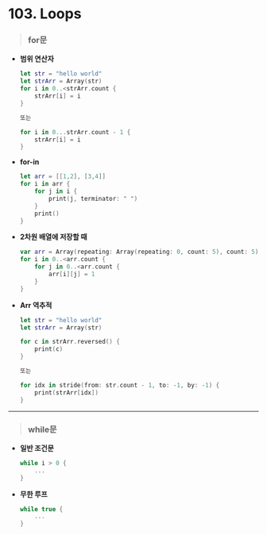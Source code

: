 # 103. Loops

> ### for문
* **범위 연산자**
    ```swift
    let str = "hello world"
    let strArr = Array(str)
    for i in 0..<strArr.count {
        strArr[i] = i
    }

    또는

    for i in 0...strArr.count - 1 {
        strArr[i] = i
    }
    ```

* **for-in**
    ```swift
    let arr = [[1,2], [3,4]]
    for i in arr {
        for j in i {
            print(j, terminator: " ")
        }
        print()
    }
    ```

* **2차원 배열에 저장할 때**
    ```swift
    var arr = Array(repeating: Array(repeating: 0, count: 5), count: 5)
    for i in 0..<arr.count {
        for j in 0..<arr.count {
            arr[i][j] = 1
        }
    }
    ```

* **Arr 역추적**
    ```swift
    let str = "hello world"
    let strArr = Array(str)

    for c in strArr.reversed() {
        print(c)
    }

    또는

    for idx in stride(from: str.count - 1, to: -1, by: -1) {
        print(strArr[idx])
    }
    ```

***

> ### while문
* **일반 조건문**
    ```swift
    while i > 0 {
        ...
    }
    ```

* **무한 루프**
    ```swift
    while true {
        ...
    }
    ``` 